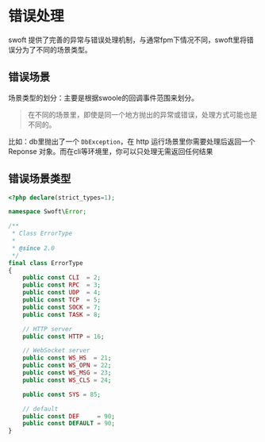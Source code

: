 # 错误处理

swoft 提供了完善的异常与错误处理机制，与通常fpm下情况不同，swoft里将错误分为了不同的场景类型。

## 错误场景

场景类型的划分：主要是根据swoole的回调事件范围来划分。

> 在不同的场景里，即使是同一个地方抛出的异常或错误，处理方式可能也是不同的。

比如：db里抛出了一个 `DbException`，在 http 运行场景里你需要处理后返回一个 Reponse 对象。而在cli等环境里，你可以只处理无需返回任何结果

## 错误场景类型

```php
<?php declare(strict_types=1);

namespace Swoft\Error;

/**
 * Class ErrorType
 *
 * @since 2.0
 */
final class ErrorType
{
    public const CLI  = 2;
    public const RPC  = 3;
    public const UDP  = 4;
    public const TCP  = 5;
    public const SOCK = 7;
    public const TASK = 8;

    // HTTP server
    public const HTTP = 16;

    // WebSocket server
    public const WS_HS  = 21;
    public const WS_OPN = 22;
    public const WS_MSG = 23;
    public const WS_CLS = 24;

    public const SYS = 85;

    // default
    public const DEF     = 90;
    public const DEFAULT = 90;
}
```

